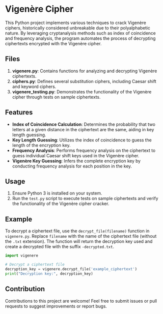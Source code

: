 # Vigenère Cipher

This Python project implements various techniques to crack Vigenère ciphers, historically considered unbreakable due to their polyalphabetic nature. By leveraging cryptanalysis methods such as index of coincidence and frequency analysis, the program automates the process of decrypting ciphertexts encrypted with the Vigenère cipher.

## Files

1. **vigenere.py**: Contains functions for analyzing and decrypting Vigenère ciphertexts.
2. **ciphers.py**: Defines several substitution ciphers, including Caesar shift and keyword ciphers.
3. **vigenere_testing.py**: Demonstrates the functionality of the Vigenère cipher through tests on sample ciphertexts.

## Features

- **Index of Coincidence Calculation**: Determines the probability that two letters at a given distance in the ciphertext are the same, aiding in key length guessing.
- **Key Length Guessing**: Utilizes the index of coincidence to guess the length of the encryption key.
- **Frequency Analysis**: Performs frequency analysis on the ciphertext to guess individual Caesar shift keys used in the Vigenère cipher.
- **Vigenère Key Guessing**: Infers the complete encryption key by conducting frequency analysis for each position in the key.

## Usage

1. Ensure Python 3 is installed on your system.
2. Run the `test.py` script to execute tests on sample ciphertexts and verify the functionality of the Vigenère cipher cracker.

## Example

To decrypt a ciphertext file, use the `decrypt_file(filename)` function in `vigenere.py`. Replace `filename` with the name of the ciphertext file (without the `.txt` extension). The function will return the decryption key used and create a decrypted file with the suffix `-decrypted.txt`.

```python
import vigenere

# Decrypt a ciphertext file
decryption_key = vigenere.decrypt_file('example_ciphertext')
print("Decryption key:", decryption_key)
```

## Contribution
Contributions to this project are welcome! Feel free to submit issues or pull requests to suggest improvements or report bugs.
